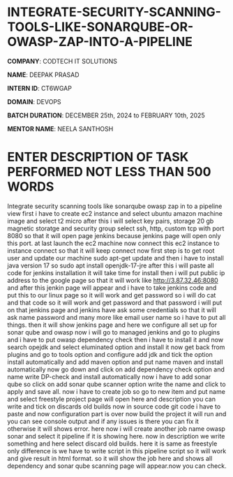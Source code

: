 # INTEGRATE-SECURITY-SCANNING-TOOLS-LIKE-SONARQUBE-OR-OWASP-ZAP-INTO-A-PIPELINE

**COMPANY**: CODTECH IT SOLUTIONS

**NAME**: DEEPAK PRASAD

**INTERN ID**: CT6WGAP

**DOMAIN**: DEVOPS

**BATCH DURATION**: DECEMBER 25th, 2024 to FEBRUARY 10th, 2025

**MENTOR NAME**: NEELA SANTHOSH

# ENTER DESCRIPTION OF TASK PERFORMED NOT LESS THAN 500 WORDS

Integrate security scanning tools like sonarqube owasp zap in to a pipeline view
first i have to create ec2 instance and select ubuntu amazon machine image and select t2 micro after this 
i will select key pairs, storage 20 gb magnetic storatge and security group select ssh, http, custom tcp with port 8080 so that
it will open page jenkins because jenkins page will open only this port.
at last launch the ec2 machine
now connect this ec2 instance to instance connect so that it will keep connect now 
first step is to get root user and update our machine sudo apt-get update
and then i have to install java version 17 so sudo apt install openjdk-17-jre
after this i will paste all code for jenkins installation it will take time for install then i will put public ip address to 
the google page so that it will work like http://3.87.32.46:8080 and after this jenkin page will appear and i have to take jenkins
code and put this to our linux page so it will work and get password so i will do cat and that code so it will work and get password
and that password i will put on that jenkins page and jenkins have ask some credentials so that it will ask name password and many more
like email user name so i have to put all things. then it will show jenkins page and here we configure all set up for sonar qube and owasp
now i will go to managed jenkins and go to plugins and i have to put owasp dependency check then i have to install it and now search opejdk and select eluminated option and install
it now get back from plugins and go to tools option and configure add jdk and tick the option install automatically and add maven option and put name maven and install automatically
now go down and click on add dependency check option and name write DP-check and install automatically now i have to add sonar qube so click on add sonar qube scanner option 
write the name and click to apply and save all.
now i have to create job so go to new item and put name and select freestyle project 
page will open here and description you can write and tick on discards old builds now in source code git code i have to paste and now configuration part is over now build 
the project it will run and you can see console output and if any issues is there you can fix it otherwise it will shows error.
here now i will create another job name owasp sonar and select it pipeline if it is showing here. now in description we write something and here select discard old builds. here it is same as freestyle only difference is we have to write script in this 
pipeline script so it will work and give result in html format. so it will show the job here and shows all dependency and sonar qube scanning page will appear.now you can check.

